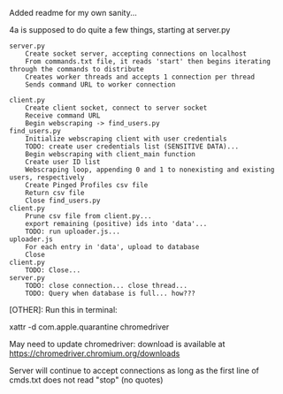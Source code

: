 Added readme for my own sanity...

4a is supposed to do quite a few things, starting at server.py

    server.py
        Create socket server, accepting connections on localhost
        From commands.txt file, it reads 'start' then begins iterating through the commands to distribute
        Creates worker threads and accepts 1 connection per thread
        Sends command URL to worker connection

    client.py
        Create client socket, connect to server socket
        Receive command URL
        Begin webscraping -> find_users.py
    find_users.py
        Initialize webscraping client with user credentials
        TODO: create user credentials list (SENSITIVE DATA)...
        Begin webscraping with client_main function
        Create user ID list
        Webscraping loop, appending 0 and 1 to nonexisting and existing users, respectively 
        Create Pinged Profiles csv file
        Return csv file
        Close find_users.py
    client.py
        Prune csv file from client.py...
        export remaining (positive) ids into 'data'...
        TODO: run uploader.js...
    uploader.js
        For each entry in 'data', upload to database
        Close
    client.py
        TODO: Close...
    server.py
        TODO: close connection... close thread...
        TODO: Query when database is full... how???








[OTHER]:
Run this in terminal: 

xattr -d com.apple.quarantine chromedriver

May need to update chromedriver: 
download is available at https://chromedriver.chromium.org/downloads

Server will continue to accept connections as long as the 
first line of cmds.txt does not read "stop" (no quotes)